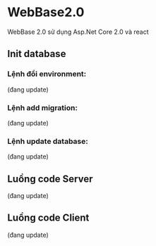 # WebBase2.0
WebBase 2.0 sử dụng Asp.Net Core 2.0 và react

## Init database
### Lệnh đổi environment:
(đang update)
### Lệnh add migration:
(đang update)
### Lệnh update database:
(đang update)
## Luồng code Server
(đang update)
## Luồng code Client
(đang update)


